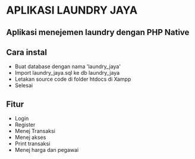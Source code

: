 # APLIKASI LAUNDRY JAYA
## Aplikasi menejemen laundry dengan PHP Native

## Cara instal

- Buat database dengan nama 'laundry_jaya'
- Import laundry_jaya.sql ke db laundry_jaya
- Letakan source code di folder htdocs di Xampp
- Selesai

## Fitur
- Login
- Register
- Menej Transaksi
- Menej akses
- Print transaksi
- Menej harga dan pegawai